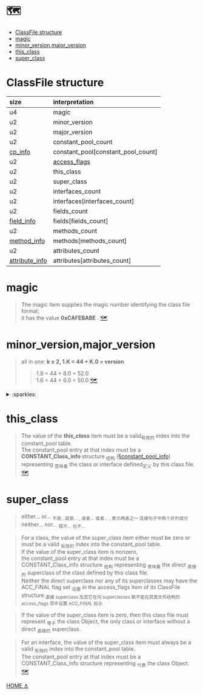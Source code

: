 # :world_map:

- [ClassFile structure](#ClassFile-structure)
- [magic](#magic)
- [minor_version,major_version](#minor_versionmajor_version)
- [this_class](#this_class)
- [super_class](#super_class)

# ClassFile structure

| size                                | interpretation                        |
|:------------------------------------|:--------------------------------------|
| u4                                  | magic                                 |
| u2                                  | minor_version                         |
| u2                                  | major_version                         |
| u2                                  | constant_pool_count                   |
| [cp_info](constant_pool_info.md)    | constant_pool[constant_pool_count]    |
| u2                                  | [access_flags](class_access_flags.md) |
| u2                                  | this_class                            |
| u2                                  | super_class                           |
| u2                                  | interfaces_count                      |
| u2                                  | interfaces[interfaces_count]          |
| u2                                  | fields_count                          |
| [field_info](field_info.md)         | fields[fields_count]                  |
| u2                                  | methods_count                         |
| [method_info](method_info.md)       | methods[methods_count]                |
| u2                                  | attributes_count                      |
| [attribute_info](attribute_info.md) | attributes[attributes_count]          |

# magic

> The magic item supplies the magic number identifying the class file format;\
> it has the value **0xCAFEBABE** . [:world_map:](#world_map)

# minor_version,major_version

> all in one: **k ≥ 2, 1.K = 44 + K.0 = version**
> > 1.8 = 44 + 8.0 = 52.0\
1.6 = 44 + 6.0 = 50.0 [:world_map:](#world_map)

<details><summary>:sparkles:</summary>

> The values of the minor_version and major_version items are the minor and major version numbers of this class file.\
Together, a major and a minor version number determine the version of the class file format.\
If a class file has major version number M and minor version number m, we denote the version of its class file format as M.m.\
Thus, class file format versions may be ordered lexicographically, for example, 1.5 < 2.0 < 2.1.

> A Java Virtual Machine implementation can support a class file format of version v if and only if v lies in some contiguous range Mi.0 ≤ v ≤ Mj.m.\
The release level of the Java SE platform to which a Java Virtual Machine implementation conforms is responsible for determining the range.

> Oracle's Java Virtual Machine implementation in JDK release 1.0.2 supports class file format versions 45.0 through 45.3 inclusive.\
JDK releases 1.1.* support class file format versions in the range 45.0 through 45.65535 inclusive.\
**For k ≥ 2, JDK release 1.k supports class file format versions in the range 45.0 through 44+k.0 inclusive.**
</details>

# this_class

> The value of the ***this_class*** item must be a valid<sub>有效的</sub> index into the constant_pool table.\
The constant_pool entry at that index must be a **CONSTANT_Class_info** structure <sub>结构</sub> ([§constant_pool_info](constant_pool_info.md)) \
representing <sub>意味着</sub> the class or interface defined<sub>定义</sub>  by this class file. [:world_map:](#world_map)

# super_class

> either... or... <sub>不是...就是... , 或者... 或者... , 表示两者之一 连接句子中两个并列成分</sub>\
neither... nor... <sub>既不... 也不...</sub>

> For a class, the value of the super_class item either must be zero or must be a valid <sub>有效的</sub> index into the constant_pool table.\
If the value of the super_class item is nonzero,\
the constant_pool entry at that index must be a CONSTANT_Class_info structure <sub>结构</sub> representing <sub>意味着</sub> the direct <sub>直接的</sub> superclass of the class defined by this class file.\
Neither the direct superclass nor any of its superclasses may have the ACC_FINAL flag set <sub>设置</sub> in the access_flags item of its ClassFile structure.<sub>直接 superclass 及其它任何 superclasses 都不能在其类文件结构的access_flags 项中设置 ACC_FINAL 标示</sub>

> If the value of the super_class item is zero, then this class file must represent <sub>等于</sub> the class Object, the only class or interface without a direct <sub>直接的</sub> superclass.

> For an interface, the value of the super_class item must always be a valid <sub>有效的</sub> index into the constant_pool table.\
The constant_pool entry at that index must be a CONSTANT_Class_info structure representing <sub>代表</sub> the class Object. [:world_map:](#world_map)

[HOME :anchor:](../../README.md)